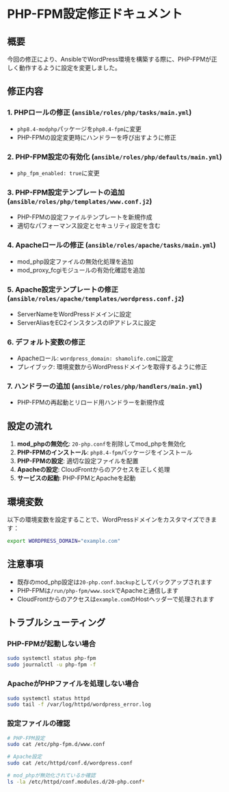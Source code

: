 # PHP-FPM設定修正ドキュメント

## 概要
今回の修正により、AnsibleでWordPress環境を構築する際に、PHP-FPMが正しく動作するように設定を変更しました。

## 修正内容

### 1. PHPロールの修正 (`ansible/roles/php/tasks/main.yml`)
- `php8.4-modphp`パッケージを`php8.4-fpm`に変更
- PHP-FPMの設定変更時にハンドラーを呼び出すように修正

### 2. PHP-FPM設定の有効化 (`ansible/roles/php/defaults/main.yml`)
- `php_fpm_enabled: true`に変更

### 3. PHP-FPM設定テンプレートの追加 (`ansible/roles/php/templates/www.conf.j2`)
- PHP-FPMの設定ファイルテンプレートを新規作成
- 適切なパフォーマンス設定とセキュリティ設定を含む

### 4. Apacheロールの修正 (`ansible/roles/apache/tasks/main.yml`)
- mod_php設定ファイルの無効化処理を追加
- mod_proxy_fcgiモジュールの有効化確認を追加

### 5. Apache設定テンプレートの修正 (`ansible/roles/apache/templates/wordpress.conf.j2`)
- ServerNameをWordPressドメインに設定
- ServerAliasをEC2インスタンスのIPアドレスに設定

### 6. デフォルト変数の修正
- Apacheロール: `wordpress_domain: shamolife.com`に設定
- プレイブック: 環境変数からWordPressドメインを取得するように修正

### 7. ハンドラーの追加 (`ansible/roles/php/handlers/main.yml`)
- PHP-FPMの再起動とリロード用ハンドラーを新規作成

## 設定の流れ

1. **mod_phpの無効化**: `20-php.conf`を削除してmod_phpを無効化
2. **PHP-FPMのインストール**: `php8.4-fpm`パッケージをインストール
3. **PHP-FPMの設定**: 適切な設定ファイルを配置
4. **Apacheの設定**: CloudFrontからのアクセスを正しく処理
5. **サービスの起動**: PHP-FPMとApacheを起動

## 環境変数

以下の環境変数を設定することで、WordPressドメインをカスタマイズできます：

```bash
export WORDPRESS_DOMAIN="example.com"
```

## 注意事項

- 既存のmod_php設定は`20-php.conf.backup`としてバックアップされます
- PHP-FPMは`/run/php-fpm/www.sock`でApacheと通信します
- CloudFrontからのアクセスは`example.com`のHostヘッダーで処理されます

## トラブルシューティング

### PHP-FPMが起動しない場合
```bash
sudo systemctl status php-fpm
sudo journalctl -u php-fpm -f
```

### ApacheがPHPファイルを処理しない場合
```bash
sudo systemctl status httpd
sudo tail -f /var/log/httpd/wordpress_error.log
```

### 設定ファイルの確認
```bash
# PHP-FPM設定
sudo cat /etc/php-fpm.d/www.conf

# Apache設定
sudo cat /etc/httpd/conf.d/wordpress.conf

# mod_phpが無効化されているか確認
ls -la /etc/httpd/conf.modules.d/20-php.conf*
```
